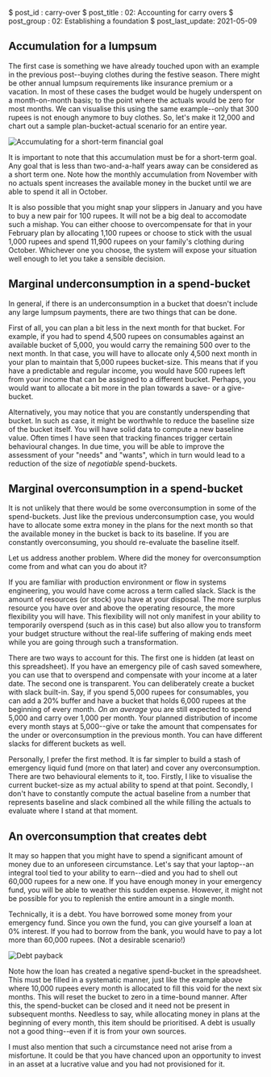 $ post_id : carry-over
$ post_title : 02: Accounting for carry overs
$ post_group : 02: Establishing a foundation
$ post_last_update: 2021-05-09

## Accumulation for a lumpsum

The first case is something we have already touched upon with an example in the previous post--buying clothes during the festive season. There might be other annual lumpsum requirements like insurance premium or a vacation. In most of these cases the budget would be hugely underspent on a month-on-month basis; to the point where the actuals would be zero for most months. We can visualise this using the same example--only that 300 rupees is not enough anymore to buy clothes. So, let's make it 12,000 and chart out a sample plan-bucket-actual scenario for an entire year.

![Accumulating for a short-term financial goal](Carry-over-accumulation.jpg)

It is important to note that this accumulation must be for a short-term goal. Any goal that is less than two-and-a-half years away can be considered as a short term one. Note how the monthly accumulation from November with no actuals spent increases the available money in the bucket until we are able to spend it all in October.

It is also possible that you might snap your slippers in January and you have to buy a new pair for 100 rupees. It will not be a big deal to accomodate such a mishap. You can either choose to overcompensate for that in your February plan by allocating 1,100 rupees or choose to stick with the usual 1,000 rupees and spend 11,900 rupees on your family's clothing during October. Whichever one you choose, the system will expose your situation well enough to let you take a sensible decision.

## Marginal underconsumption in a spend-bucket

In general, if there is an underconsumption in a bucket that doesn't include any large lumpsum payments, there are two things that can be done.

First of all, you can plan a bit less in the next month for that bucket. For example, if you had to spend 4,500 rupees on consumables against an available bucket of 5,000, you would carry the remaining 500 over to the next month. In that case, you will have to allocate only 4,500 next month in your plan to maintain that 5,000 rupees bucket-size. This means that if you have a predictable and regular income, you would have 500 rupees left from your income that can be assigned to a different bucket. Perhaps, you would want to allocate  a bit more in the plan towards a save- or a give-bucket.

Alternatively, you may notice that you are constantly underspending that bucket. In such as case, it might be worthwhle to reduce the baseline size of the bucket itself. You will have solid data to compute a new baseline value. Often times I have seen that tracking finances trigger certain behavioural changes. In due time, you will be able to improve the assessment of your "needs" and "wants", which in turn would lead to a reduction of the size of *negotiable* spend-buckets.

## Marginal overconsumption in a spend-bucket

It is not unlikely that there would be some overconsumption in some of the spend-buckets. Just like the previous underconsumption case, you would have to allocate some extra money in the plans for the next month so that the available money in the bucket is back to its baseline. If you are constantly overconsuming, you should re-evaluate the baseline itself.

Let us address another problem. Where did the money for overconsumption come from and what can you do about it?

If you are familiar with production environment or flow in systems engineering, you would have come across a term called slack. Slack is the amount of resources (or stock) you have at your disposal. The more surplus resource you have over and above the operating resource, the more flexibility you will have. This flexibility will not only manifest in your ability to temporarily overspend (such as in this case) but also allow you to transform your budget structure without the real-life suffering of making ends meet while you are going through such a transformation.

There are two ways to account for this. The first one is hidden (at least on this spreadsheet). If you have an emergency pile of cash saved somewhere, you can use that to overspend and compensate with your income at a later date. The second one is transparent. You can deliberately create a bucket with slack built-in. Say, if you spend 5,000 rupees for consumables, you can add a 20% buffer and have a bucket that holds 6,000 rupees at the beginning of every month. *On an average* you are still expected to spend 5,000 and carry over 1,000 per month. Your planned distribution of income every month stays at 5,000--give or take the amount that compensates for the under or overconsumption in the previous month. You can have different slacks for different buckets as well.

Personally, I prefer the first method. It is far simpler to build a stash of emergency liquid fund (more on that later) and cover any overconsumption. There are two behavioural elements to it, too. Firstly, I like to visualise the current bucket-size as my actual ability to spend at that point. Secondly, I don't have to constantly compute the actual baseline from a number that represents baseline and slack combined all the while filling the actuals to evaluate where I stand at that moment.

## An overconsumption that creates debt

It may so happen that you might have to spend a significant amount of money due to an unforeseen circumstance. Let's say that your laptop--an integral tool tied to your ability to earn--died and you had to shell out 60,000 rupees for a new one. If you have enough money in your emergency fund, you will be able to weather this sudden expense. However, it might not be possible for you to replenish the entire amount in a single month.

Technically, it is a debt. You have borrowed some money from your emergency fund. Since you own the fund, you can give yourself a loan at 0% interest. If you had to borrow from the bank, you would have to pay a lot more than 60,000 rupees. (Not a desirable scenario!)

![Debt payback](Carry-over-loan.jpg)

Note how the loan has created a negative spend-bucket in the spreadsheet. This must be filled in a systematic manner, just like the example above where 10,000 rupees every month is allocated to fill this void for the next six months. This will reset the bucket to zero in a time-bound manner. After this, the spend-bucket can be closed and it need not be present in subsequent months. Needless to say, while allocating money in plans at the beginning of every month, this item should be prioritised. A debt is usually not a good thing--even if it is from your own sources.

I must also mention that such a circumstance need not arise from a misfortune. It could be that you have chanced upon an opportunity to invest in an asset at a lucrative value and you had not provisioned for it.
